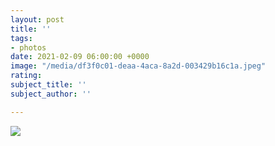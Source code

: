 ```yaml
---
layout: post
title: ''
tags:
- photos
date: 2021-02-09 06:00:00 +0000
image: "/media/df3f0c01-deaa-4aca-8a2d-003429b16c1a.jpeg"
rating: 
subject_title: ''
subject_author: ''

---
```

![](/media/df3f0c01-deaa-4aca-8a2d-003429b16c1a.jpeg)
